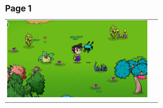 # Page 1

|                                                                  |   |   |
| ---------------------------------------------------------------- | - | - |
| ![](<.gitbook/assets/Captura de pantalla 2022-10-18 112614.png>) |   |   |
|                                                                  |   |   |
|                                                                  |   |   |

<img style="width:10% !important;" src=".gitbook/assets/file.drawing.svg" alt="" class="gitbook-drawing">
